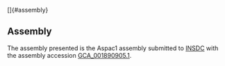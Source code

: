[]{#assembly}

Assembly
--------

The assembly presented is the Aspac1 assembly submitted to
[INSDC](http://www.insdc.org) with the assembly accession
[GCA\_001890905.1](http://www.ebi.ac.uk/ena/data/view/GCA_001890905.1).

